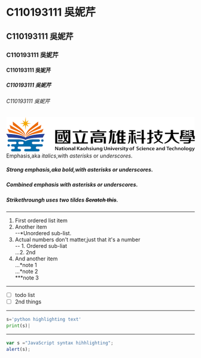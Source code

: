 # C110193111 吳妮芹
## C110193111 吳妮芹
### C110193111 吳妮芹
#### C110193111 吳妮芹
##### C110193111 吳妮芹
###### C110193111 吳妮芹
![NKUST](nkust.png '高科大')  
Emphasis,aka *italics*,with *asterisks* or *underscores*.
##### Strong emphasis,aka bold,with **asterisks** or **underscores**.
##### Combined emphasis with **asterisks** **or** ***underscores***.
##### Strikethroungh uses two tildes ~~Scratch this~~.
---
1. First ordered list item
2. Another item  
  --*Unordered sub-list.
3. Actual numbers don't matter,just that it's a number  
  -- 1. Ordered sub-liat  
  ...2. 2nd
4. And another item  
  ...*note 1  
  ...*note 2  
  ***note 3  
---
- [ ] todo list
- [ ] 2nd things  
---
```python code
s='python highlighting text'
print(s)|
```
---
```javascript code
var s ="JavaScript syntax hihhlighting";
alert(s);
```

